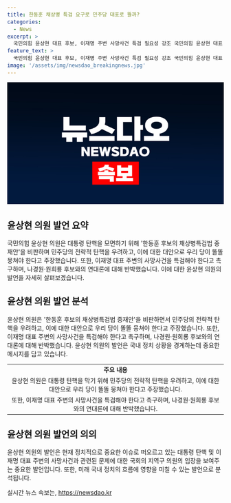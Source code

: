 ```yaml
---
title: 한동훈 채상병 특검 요구로 민주당 대표로 뜰까?
categories:
  - News
excerpt: >
  국민의힘 윤상현 대표 후보, 이재명 주변 사망사건 특검 필요성 강조 국민의힘 윤상현 대표 후보는 한동훈 후보의 채상병특검법 중재안을 비판하며, 이로 인한 탄핵 가능성을 지적했다. 또한, 이재명 대표 주변 사망 사건에 대한 특검 필요성을 강조하며 민주당을 비판했다. 연대론에 대해서도 부정적인 입장을 피력했다. 윤 후보는 대통령 개인보다 정부를 지키는 것이 중요하다고 강조했다.
feature_text: >
  국민의힘 윤상현 대표 후보, 이재명 주변 사망사건 특검 필요성 강조 국민의힘 윤상현 대표 후보는 한동훈 후보의 채상병특검법 중재안을 비판하며, 이로 인한 탄핵 가능성을 지적했다. 또한, 이재명 대표 주변 사망 사건에 대한 특검 필요성을 강조하며 민주당을 비판했다. 연대론에 대해서도 부정적인 입장을 피력했다. 윤 후보는 대통령 개인보다 정부를 지키는 것이 중요하다고 강조했다.
image: '/assets/img/newsdao_breakingnews.jpg'
---
```


<p><img src="/assets/img/newsdao_breakingnews.jpg" alt="bookingtag 속보" /></p>

<h2 data-ke-size="size26">윤상현 의원 발언 요약</h2>

<p data-ke-size="size16">국민의힘 윤상현 의원은 대통령 탄핵을 모면하기 위해 '한동훈 후보의 채상병특검법 중재안'을 비판하며 민주당의 전략적 탄핵을 우려하고, 이에 대한 대안으로 우리 당이 똘똘 뭉쳐야 한다고 주장했습니다. 또한, 이재명 대표 주변의 사망사건을 특검해야 한다고 촉구하며, 나경원·원희룡 후보와의 연대론에 대해 반박했습니다. 이에 대한 윤상현 의원의 발언을 자세히 살펴보겠습니다.</p>

<h2 data-ke-size="size26">윤상현 의원 발언 분석</h2>

<p data-ke-size="size16">윤상현 의원은 '한동훈 후보의 채상병특검법 중재안'을 비판하면서 민주당의 전략적 탄핵을 우려하고, 이에 대한 대안으로 우리 당이 똘똘 뭉쳐야 한다고 주장했습니다. 또한, 이재명 대표 주변의 사망사건을 특검해야 한다고 촉구하며, 나경원·원희룡 후보와의 연대론에 대해 반박했습니다. 윤상현 의원의 발언은 국내 정치 상황을 경계하는데 중요한 메시지를 담고 있습니다.</p>

<table>
  <tr>
    <td style="text-align: center; height: 17px;"><b>주요 내용</b></td>
  </tr>
  <tr>
    <td style="text-align: center; height: 17px;">윤상현 의원은 대통령 탄핵을 막기 위해 민주당의 전략적 탄핵을 우려하고, 이에 대한 대안으로 우리 당이 똘똘 뭉쳐야 한다고 주장했습니다.</td>
  </tr>
  <tr>
    <td style="text-align: center; height: 17px;">또한, 이재명 대표 주변의 사망사건을 특검해야 한다고 촉구하며, 나경원·원희룡 후보와의 연대론에 대해 반박했습니다.</td>
  </tr>
</table>

<h2 data-ke-size="size26">윤상현 의원 발언의 의의</h2>

<p data-ke-size="size16">윤상현 의원의 발언은 현재 정치적으로 중요한 이슈로 떠오르고 있는 대통령 탄핵 및 이재명 대표 주변의 사망사건과 관련된 문제에 대한 국회의 지역구 의원의 입장을 보여주는 중요한 발언입니다. 또한, 미래 국내 정치의 흐름에 영향을 미칠 수 있는 발언으로 분석됩니다.</p>
실시간 뉴스 속보는, <a href="https://newsdao.kr" rel="dofollow">https://newsdao.kr</a>


